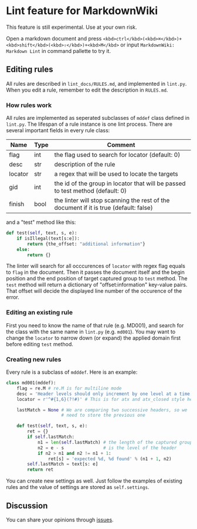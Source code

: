 # Lint feature for MarkdownWiki

This feature is still experimental. Use at your own risk.

Open a markdown document and press `<kbd>ctrl</kbd>(<kbd>⌘</kbd>)+<kbd>shift</kbd>(<kbd>⇧</kbd>)+<kbd>M</kbd>` or input `MarkdownWiki: Markdown Lint` in command pallette to try it.

## Editing rules

All rules are described in `lint_docs/RULES.md`, and implemented in `lint.py`. When you edit a rule, remember to edit the description in `RULES.md`.

### How rules work

All rules are implemented as seperated subclasses of `mddef` class defined in `lint.py`. The lifespan of a rule instance is one lint process. There are several important fields in every rule class:

| Name | Type | Comment |
|------|------|---------|
| flag | int | the flag used to search for locator (default: 0) |
| desc | str | description of the rule |
| locator | str | a regex that will be used to locate the targets |
| gid | int | the id of the group in locator that will be passed to test method (default: 0) |
| finish | bool | the linter will stop scanning the rest of the document if it is true (default: false) |

and a "test" method like this:

```python
def test(self, text, s, e):
    if isIllegal(text[s:e]):
        return {the_offset: "additional information"}
    else:
        return {}
```

The linter will search for all occcurences of `locator` with regex flag equals to `flag` in the document. Then it passes the document itself and the begin position and the end position of target captured group to `test` method. The `test` method will return a dictionary of "offset:information" key-value pairs. That offset will decide the displayed line number of the occurence of the error.

### Editing an existing rule

First you need to know the name of that rule (e.g. MD001), and search for the class with the same name in `lint.py` (e.g. `md001`). You may want to change the `locator` to narrow down (or expand) the applied domain first before editing `test` method.

### Creating new rules

Every rule is a subclass of `mdddef`. Here is an example:

```python
class md001(mddef):
    flag = re.M # re.M is for multiline mode
    desc = 'Header levels should only increment by one level at a time'
    locator = r'^#{1,6}(?!#)' # This is for atx and atx_closed style headers

    lastMatch = None # We are comparing two successive headers, so we
                     # need to store the previous one

    def test(self, text, s, e):
        ret = {}
        if self.lastMatch:
            n1 = len(self.lastMatch) # the length of the captured group
            n2 = e - s               # is the level of the header
            if n2 > n1 and n2 != n1 + 1:
                ret[s] = 'expected %d, %d found' % (n1 + 1, n2)
        self.lastMatch = text[s: e]
        return ret
```

You can create new settings as well. Just follow the examples of existing rules and the value of settings are stored as `self.settings`.

## Discussion

You can share your opinions through [issues](https://github.com/SublimeText-Markdown/MarkdownWiki/issues).